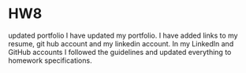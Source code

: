 # HW8
updated portfolio
I have updated my portfolio. I have added links to my resume, git hub account and my linkedin account.
In my LinkedIn and GitHub accounts I followed the guidelines and updated everything to homework specifications.

